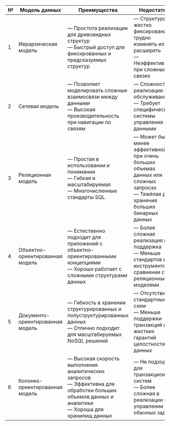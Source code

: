 | № | Модель данных                | Преимущества                                                                                 | Недостатки                                                                                              |
|---|------------------------------|------------------------------------------------------------------------------------------------|--------------------------------------------------------------------------------------------------------|
| 1 | Иерархическая модель        | — Простота реализации для древовидных структур<br>— Быстрый доступ для фиксированных и предсказуемых структур | — Структура жестко фиксирована; трудно изменять или расширять<br>— Неэффективна при сложных связях  |
| 2 | Сетевая модель               | — Позволяет моделировать сложные взаимосвязи между данными<br>— Высокая производительность при навигации по связям | — Сложность реализации и обслуживания<br>— Требует специфической системы управления данными     |
| 3 | Реляционная модель           | — Простая в использовании и понимании<br>— Гибкая и масштабируемая<br>— Многочисленные стандарты SQL | — Может быть менее эффективной при очень больших объемах данных или сложных запросах<br>— Тяжёлая для хранения больших бинарных данных |
| 4 | Объектно-ориентированная модель | — Естественно подходит для приложений с объектно-ориентированными концепциями<br>— Хорошо работает с сложными структурами данных | — Более сложная реализация и поддержка<br>— Меньше стандартов и инструментов в сравнении с реляционными моделями |
| 5 | Документо-ориентированная модель | — Гибкость в хранении структурированных и полуструктурированных данных<br>— Отлично подходит для масштабируемых NoSQL решений | — Отсутствие стандартных схем<br>— Меньше поддержки транзакций и жестких гарантий целостности данных |
| 6 | Колонко-ориентированная модель | — Высокая скорость выполнения аналитических запросов<br>— Эффективна для обработки больших объемов данных и аналитики<br>— Хороша для хранилищ данных | — Не подходит для транзакционных систем<br>— Более сложная в реализации и управлении для обычных задач |
